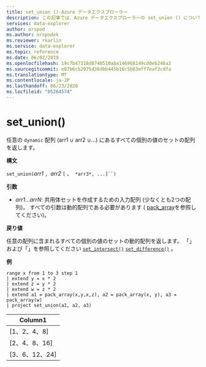 ```yaml
---
title: set_union ()-Azure データエクスプローラー
description: この記事では、Azure データエクスプローラーの set_union () について説明します。
services: data-explorer
author: orspod
ms.author: orspodek
ms.reviewer: rkarlin
ms.service: data-explorer
ms.topic: reference
ms.date: 06/02/2019
ms.openlocfilehash: 19c7b47318d0748510aba146968149cd0eb246a2
ms.sourcegitcommit: e87b6cb2075d36dbb445b16c5b83eff7eaf3cdfa
ms.translationtype: MT
ms.contentlocale: ja-JP
ms.lasthandoff: 06/23/2020
ms.locfileid: "85264574"
---
```

# <a name="set_union"></a>set_union()

任意の `dynamic` 配列 (arr1 ∪ arr2 ∪...) にあるすべての個別の値のセットの配列を返します。

**構文**

`set_union(`*arr1* `, `*arr2* `[` 、` *arr3*, ...]``)`

**引数**

* *arr1...arrN*: 共用体セットを作成するための入力配列 (少なくとも2つの配列)。 すべての引数は動的配列である必要があります ( [pack_array](packarrayfunction.md)を参照してください)。 

**戻り値**

任意の配列に含まれるすべての個別の値のセットの動的配列を返します。 「」および「」を参照してください [`set_intersect()`](setintersectfunction.md) [`set_difference()`](setdifferencefunction.md) 。

**例**

<!-- csl: https://help.kusto.windows.net:443/Samples -->
```kusto
range x from 1 to 3 step 1
| extend y = x * 2
| extend z = y * 2
| extend w = z * 2
| extend a1 = pack_array(x,y,x,z), a2 = pack_array(x, y), a3 = pack_array(w)
| project set_union(a1, a2, a3)
```

|Column1|
|---|
|[1、2、4、8]|
|[2、4、8、16]|
|[3、6、12、24]|
